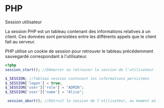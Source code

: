 # PHP
Session utilisateur

La session PHP est un tableau contenant des informations relatives à un client. Ces données sont persistées entre les différents appels que le client fait au serveur.

PHP utilise un cookie de session pour retrouver le tableau précédemment sauvegardé correspondant à l'utilisateur.

```php
<?php
session_start(); //Démarrer ou retrouver la session de l'utilisateur

$_SESSION; //Tableau session contenant les informations persistées
$_SESSION['logon'] = true;
$_SESSION['user']['role'] = "ADMIN";
$_SESSION['user']['name'] = "Alice";

 session_abort(); //Détruit la session de l'utilisateur, au moment où il souhaite se déconnecter par exemple
 ```